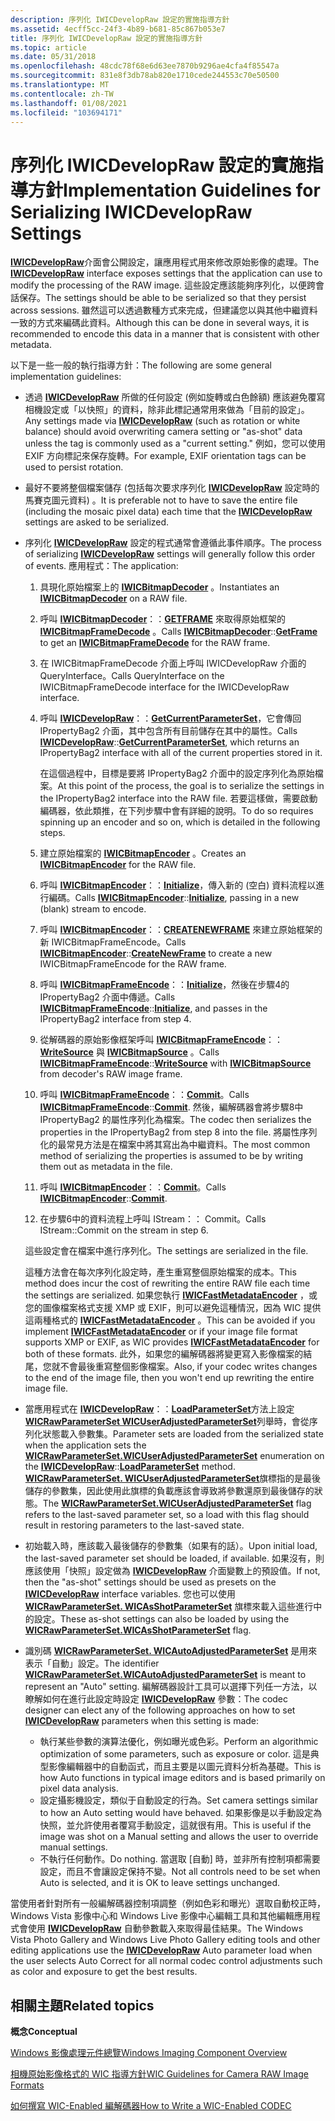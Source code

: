 ```yaml
---
description: 序列化 IWICDevelopRaw 設定的實施指導方針
ms.assetid: 4ecff5cc-24f3-4b89-b681-85c867b053e7
title: 序列化 IWICDevelopRaw 設定的實施指導方針
ms.topic: article
ms.date: 05/31/2018
ms.openlocfilehash: 48cdc78f68e6d63ee7870b9296ae4cfa4f85547a
ms.sourcegitcommit: 831e8f3db78ab820e1710cede244553c70e50500
ms.translationtype: MT
ms.contentlocale: zh-TW
ms.lasthandoff: 01/08/2021
ms.locfileid: "103694171"
---
```

# <a name="implementation-guidelines-for-serializing-iwicdevelopraw-settings"></a><span data-ttu-id="36d89-103">序列化 IWICDevelopRaw 設定的實施指導方針</span><span class="sxs-lookup"><span data-stu-id="36d89-103">Implementation Guidelines for Serializing IWICDevelopRaw Settings</span></span>

<span data-ttu-id="36d89-104">[**IWICDevelopRaw**](/windows/desktop/api/Wincodec/nn-wincodec-iwicdevelopraw)介面會公開設定，讓應用程式用來修改原始影像的處理。</span><span class="sxs-lookup"><span data-stu-id="36d89-104">The [**IWICDevelopRaw**](/windows/desktop/api/Wincodec/nn-wincodec-iwicdevelopraw) interface exposes settings that the application can use to modify the processing of the RAW image.</span></span> <span data-ttu-id="36d89-105">這些設定應該能夠序列化，以便跨會話保存。</span><span class="sxs-lookup"><span data-stu-id="36d89-105">The settings should be able to be serialized so that they persist across sessions.</span></span> <span data-ttu-id="36d89-106">雖然這可以透過數種方式來完成，但建議您以與其他中繼資料一致的方式來編碼此資料。</span><span class="sxs-lookup"><span data-stu-id="36d89-106">Although this can be done in several ways, it is recommended to encode this data in a manner that is consistent with other metadata.</span></span>

<span data-ttu-id="36d89-107">以下是一些一般的執行指導方針：</span><span class="sxs-lookup"><span data-stu-id="36d89-107">The following are some general implementation guidelines:</span></span>

-   <span data-ttu-id="36d89-108">透過 [**IWICDevelopRaw**](/windows/desktop/api/Wincodec/nn-wincodec-iwicdevelopraw) 所做的任何設定 (例如旋轉或白色餘額) 應該避免覆寫相機設定或「以快照」的資料，除非此標記通常用來做為「目前的設定」。</span><span class="sxs-lookup"><span data-stu-id="36d89-108">Any settings made via [**IWICDevelopRaw**](/windows/desktop/api/Wincodec/nn-wincodec-iwicdevelopraw) (such as rotation or white balance) should avoid overwriting camera setting or "as-shot" data unless the tag is commonly used as a "current setting."</span></span> <span data-ttu-id="36d89-109">例如，您可以使用 EXIF 方向標記來保存旋轉。</span><span class="sxs-lookup"><span data-stu-id="36d89-109">For example, EXIF orientation tags can be used to persist rotation.</span></span>
-   <span data-ttu-id="36d89-110">最好不要將整個檔案儲存 (包括每次要求序列化 [**IWICDevelopRaw**](/windows/desktop/api/Wincodec/nn-wincodec-iwicdevelopraw) 設定時的馬賽克圖元資料) 。</span><span class="sxs-lookup"><span data-stu-id="36d89-110">It is preferable not to have to save the entire file (including the mosaic pixel data) each time that the [**IWICDevelopRaw**](/windows/desktop/api/Wincodec/nn-wincodec-iwicdevelopraw) settings are asked to be serialized.</span></span>
-   <span data-ttu-id="36d89-111">序列化 [**IWICDevelopRaw**](/windows/desktop/api/Wincodec/nn-wincodec-iwicdevelopraw) 設定的程式通常會遵循此事件順序。</span><span class="sxs-lookup"><span data-stu-id="36d89-111">The process of serializing [**IWICDevelopRaw**](/windows/desktop/api/Wincodec/nn-wincodec-iwicdevelopraw) settings will generally follow this order of events.</span></span> <span data-ttu-id="36d89-112">應用程式：</span><span class="sxs-lookup"><span data-stu-id="36d89-112">The application:</span></span>

    1.  <span data-ttu-id="36d89-113">具現化原始檔案上的 [**IWICBitmapDecoder**](/windows/desktop/api/Wincodec/nn-wincodec-iwicbitmapdecoder) 。</span><span class="sxs-lookup"><span data-stu-id="36d89-113">Instantiates an [**IWICBitmapDecoder**](/windows/desktop/api/Wincodec/nn-wincodec-iwicbitmapdecoder) on a RAW file.</span></span>
    2.  <span data-ttu-id="36d89-114">呼叫 [**IWICBitmapDecoder**](/windows/desktop/api/Wincodec/nn-wincodec-iwicbitmapdecoder)：：[**GETFRAME**](/windows/desktop/api/Wincodec/nf-wincodec-iwicbitmapdecoder-getframe) 來取得原始框架的 [**IWICBitmapFrameDecode**](/windows/desktop/api/Wincodec/nn-wincodec-iwicbitmapframedecode) 。</span><span class="sxs-lookup"><span data-stu-id="36d89-114">Calls [**IWICBitmapDecoder**](/windows/desktop/api/Wincodec/nn-wincodec-iwicbitmapdecoder)::[**GetFrame**](/windows/desktop/api/Wincodec/nf-wincodec-iwicbitmapdecoder-getframe) to get an [**IWICBitmapFrameDecode**](/windows/desktop/api/Wincodec/nn-wincodec-iwicbitmapframedecode) for the RAW frame.</span></span>
    3.  <span data-ttu-id="36d89-115">在 IWICBitmapFrameDecode 介面上呼叫 IWICDevelopRaw 介面的 QueryInterface。</span><span class="sxs-lookup"><span data-stu-id="36d89-115">Calls QueryInterface on the IWICBitmapFrameDecode interface for the IWICDevelopRaw interface.</span></span>
    4.  <span data-ttu-id="36d89-116">呼叫 [**IWICDevelopRaw**](/windows/desktop/api/Wincodec/nn-wincodec-iwicdevelopraw)：：[**GetCurrentParameterSet**](/windows/desktop/api/Wincodec/nf-wincodec-iwicdevelopraw-getcurrentparameterset)，它會傳回 IPropertyBag2 介面，其中包含所有目前儲存在其中的屬性。</span><span class="sxs-lookup"><span data-stu-id="36d89-116">Calls [**IWICDevelopRaw**](/windows/desktop/api/Wincodec/nn-wincodec-iwicdevelopraw)::[**GetCurrentParameterSet**](/windows/desktop/api/Wincodec/nf-wincodec-iwicdevelopraw-getcurrentparameterset), which returns an IPropertyBag2 interface with all of the current properties stored in it.</span></span>

        <span data-ttu-id="36d89-117">在這個過程中，目標是要將 IPropertyBag2 介面中的設定序列化為原始檔案。</span><span class="sxs-lookup"><span data-stu-id="36d89-117">At this point of the process, the goal is to serialize the settings in the IPropertyBag2 interface into the RAW file.</span></span> <span data-ttu-id="36d89-118">若要這樣做，需要啟動編碼器，依此類推，在下列步驟中會有詳細的說明。</span><span class="sxs-lookup"><span data-stu-id="36d89-118">To do so requires spinning up an encoder and so on, which is detailed in the following steps.</span></span>

    5.  <span data-ttu-id="36d89-119">建立原始檔案的 [**IWICBitmapEncoder**](/windows/desktop/api/wincodec/nn-wincodec-iwicbitmapencoder) 。</span><span class="sxs-lookup"><span data-stu-id="36d89-119">Creates an [**IWICBitmapEncoder**](/windows/desktop/api/wincodec/nn-wincodec-iwicbitmapencoder) for the RAW file.</span></span>
    6.  <span data-ttu-id="36d89-120">呼叫 [**IWICBitmapEncoder**](/windows/desktop/api/wincodec/nn-wincodec-iwicbitmapencoder)：：[**Initialize**](/windows/desktop/api/Wincodec/nf-wincodec-iwicbitmapencoder-initialize)，傳入新的 (空白) 資料流程以進行編碼。</span><span class="sxs-lookup"><span data-stu-id="36d89-120">Calls [**IWICBitmapEncoder**](/windows/desktop/api/wincodec/nn-wincodec-iwicbitmapencoder)::[**Initialize**](/windows/desktop/api/Wincodec/nf-wincodec-iwicbitmapencoder-initialize), passing in a new (blank) stream to encode.</span></span>
    7.  <span data-ttu-id="36d89-121">呼叫 [**IWICBitmapEncoder**](/windows/desktop/api/wincodec/nn-wincodec-iwicbitmapencoder)：：[**CREATENEWFRAME**](/windows/desktop/api/Wincodec/nf-wincodec-iwicbitmapencoder-createnewframe) 來建立原始框架的新 IWICBitmapFrameEncode。</span><span class="sxs-lookup"><span data-stu-id="36d89-121">Calls [**IWICBitmapEncoder**](/windows/desktop/api/wincodec/nn-wincodec-iwicbitmapencoder)::[**CreateNewFrame**](/windows/desktop/api/Wincodec/nf-wincodec-iwicbitmapencoder-createnewframe) to create a new IWICBitmapFrameEncode for the RAW frame.</span></span>
    8.  <span data-ttu-id="36d89-122">呼叫 [**IWICBitmapFrameEncode**](/windows/desktop/api/Wincodec/nn-wincodec-iwicbitmapframeencode)：：[**Initialize**](/windows/desktop/api/Wincodec/nf-wincodec-iwicbitmapencoder-initialize)，然後在步驟4的 IPropertyBag2 介面中傳遞。</span><span class="sxs-lookup"><span data-stu-id="36d89-122">Calls [**IWICBitmapFrameEncode**](/windows/desktop/api/Wincodec/nn-wincodec-iwicbitmapframeencode)::[**Initialize**](/windows/desktop/api/Wincodec/nf-wincodec-iwicbitmapencoder-initialize), and passes in the IPropertyBag2 interface from step 4.</span></span>
    9.  <span data-ttu-id="36d89-123">從解碼器的原始影像框架呼叫 [**IWICBitmapFrameEncode**](/windows/desktop/api/Wincodec/nn-wincodec-iwicbitmapframeencode)：：[**WriteSource**](/windows/desktop/api/Wincodec/nf-wincodec-iwicbitmapframeencode-writesource) 與 [**IWICBitmapSource**](/windows/desktop/api/Wincodec/nn-wincodec-iwicbitmapsource) 。</span><span class="sxs-lookup"><span data-stu-id="36d89-123">Calls [**IWICBitmapFrameEncode**](/windows/desktop/api/Wincodec/nn-wincodec-iwicbitmapframeencode)::[**WriteSource**](/windows/desktop/api/Wincodec/nf-wincodec-iwicbitmapframeencode-writesource) with [**IWICBitmapSource**](/windows/desktop/api/Wincodec/nn-wincodec-iwicbitmapsource) from decoder's RAW image frame.</span></span>
    10. <span data-ttu-id="36d89-124">呼叫 [**IWICBitmapFrameEncode**](/windows/desktop/api/Wincodec/nn-wincodec-iwicbitmapframeencode)：：[**Commit**](/windows/desktop/api/Wincodec/nf-wincodec-iwicbitmapencoder-commit)。</span><span class="sxs-lookup"><span data-stu-id="36d89-124">Calls [**IWICBitmapFrameEncode**](/windows/desktop/api/Wincodec/nn-wincodec-iwicbitmapframeencode)::[**Commit**](/windows/desktop/api/Wincodec/nf-wincodec-iwicbitmapencoder-commit).</span></span> <span data-ttu-id="36d89-125">然後，編解碼器會將步驟8中 IPropertyBag2 的屬性序列化為檔案。</span><span class="sxs-lookup"><span data-stu-id="36d89-125">The codec then serializes the properties in the IPropertyBag2 from step 8 into the file.</span></span> <span data-ttu-id="36d89-126">將屬性序列化的最常見方法是在檔案中將其寫出為中繼資料。</span><span class="sxs-lookup"><span data-stu-id="36d89-126">The most common method of serializing the properties is assumed to be by writing them out as metadata in the file.</span></span>
    11. <span data-ttu-id="36d89-127">呼叫 [**IWICBitmapEncoder**](/windows/desktop/api/wincodec/nn-wincodec-iwicbitmapencoder)：：[**Commit**](/windows/desktop/api/Wincodec/nf-wincodec-iwicbitmapencoder-commit)。</span><span class="sxs-lookup"><span data-stu-id="36d89-127">Calls [**IWICBitmapEncoder**](/windows/desktop/api/wincodec/nn-wincodec-iwicbitmapencoder)::[**Commit**](/windows/desktop/api/Wincodec/nf-wincodec-iwicbitmapencoder-commit).</span></span>
    12. <span data-ttu-id="36d89-128">在步驟6中的資料流程上呼叫 IStream：： Commit。</span><span class="sxs-lookup"><span data-stu-id="36d89-128">Calls IStream::Commit on the stream in step 6.</span></span>

    <span data-ttu-id="36d89-129">這些設定會在檔案中進行序列化。</span><span class="sxs-lookup"><span data-stu-id="36d89-129">The settings are serialized in the file.</span></span>

    <span data-ttu-id="36d89-130">這種方法會在每次序列化設定時，產生重寫整個原始檔案的成本。</span><span class="sxs-lookup"><span data-stu-id="36d89-130">This method does incur the cost of rewriting the entire RAW file each time the settings are serialized.</span></span> <span data-ttu-id="36d89-131">如果您執行 [**IWICFastMetadataEncoder**](/windows/desktop/api/Wincodec/nn-wincodec-iwicfastmetadataencoder) ，或您的圖像檔案格式支援 XMP 或 EXIF，則可以避免這種情況，因為 WIC 提供這兩種格式的 [**IWICFastMetadataEncoder**](/windows/desktop/api/Wincodec/nn-wincodec-iwicfastmetadataencoder) 。</span><span class="sxs-lookup"><span data-stu-id="36d89-131">This can be avoided if you implement [**IWICFastMetadataEncoder**](/windows/desktop/api/Wincodec/nn-wincodec-iwicfastmetadataencoder) or if your image file format supports XMP or EXIF, as WIC provides [**IWICFastMetadataEncoder**](/windows/desktop/api/Wincodec/nn-wincodec-iwicfastmetadataencoder) for both of these formats.</span></span> <span data-ttu-id="36d89-132">此外，如果您的編解碼器將變更寫入影像檔案的結尾，您就不會最後重寫整個影像檔案。</span><span class="sxs-lookup"><span data-stu-id="36d89-132">Also, if your codec writes changes to the end of the image file, then you won't end up rewriting the entire image file.</span></span>

-   <span data-ttu-id="36d89-133">當應用程式在 [**IWICDevelopRaw**](/windows/desktop/api/Wincodec/nn-wincodec-iwicdevelopraw)：：[**LoadParameterSet**](/windows/desktop/api/Wincodec/nf-wincodec-iwicdevelopraw-loadparameterset)方法上設定 [**WICRawParameterSet WICUserAdjustedParameterSet**](/windows/desktop/api/Wincodec/ne-wincodec-wicrawparameterset)列舉時，會從序列化狀態載入參數集。</span><span class="sxs-lookup"><span data-stu-id="36d89-133">Parameter sets are loaded from the serialized state when the application sets the [**WICRawParameterSet.WICUserAdjustedParameterSet**](/windows/desktop/api/Wincodec/ne-wincodec-wicrawparameterset) enumeration on the [**IWICDevelopRaw**](/windows/desktop/api/Wincodec/nn-wincodec-iwicdevelopraw)::[**LoadParameterSet**](/windows/desktop/api/Wincodec/nf-wincodec-iwicdevelopraw-loadparameterset) method.</span></span> <span data-ttu-id="36d89-134">[**WICRawParameterSet. WICUserAdjustedParameterSet**](/windows/desktop/api/Wincodec/ne-wincodec-wicrawparameterset)旗標指的是最後儲存的參數集，因此使用此旗標的負載應該會導致將參數還原到最後儲存的狀態。</span><span class="sxs-lookup"><span data-stu-id="36d89-134">The [**WICRawParameterSet.WICUserAdjustedParameterSet**](/windows/desktop/api/Wincodec/ne-wincodec-wicrawparameterset) flag refers to the last-saved parameter set, so a load with this flag should result in restoring parameters to the last-saved state.</span></span>
-   <span data-ttu-id="36d89-135">初始載入時，應該載入最後儲存的參數集（如果有的話）。</span><span class="sxs-lookup"><span data-stu-id="36d89-135">Upon initial load, the last-saved parameter set should be loaded, if available.</span></span> <span data-ttu-id="36d89-136">如果沒有，則應該使用「快照」設定做為 [**IWICDevelopRaw**](/windows/desktop/api/Wincodec/nn-wincodec-iwicdevelopraw) 介面變數上的預設值。</span><span class="sxs-lookup"><span data-stu-id="36d89-136">If not, then the "as-shot" settings should be used as presets on the [**IWICDevelopRaw**](/windows/desktop/api/Wincodec/nn-wincodec-iwicdevelopraw) interface variables.</span></span> <span data-ttu-id="36d89-137">您也可以使用 [**WICRawParameterSet. WICAsShotParameterSet**](/windows/desktop/api/Wincodec/ne-wincodec-wicrawparameterset) 旗標來載入這些進行中的設定。</span><span class="sxs-lookup"><span data-stu-id="36d89-137">These as-shot settings can also be loaded by using the [**WICRawParameterSet.WICAsShotParameterSet**](/windows/desktop/api/Wincodec/ne-wincodec-wicrawparameterset) flag.</span></span>
-   <span data-ttu-id="36d89-138">識別碼 [**WICRawParameterSet. WICAutoAdjustedParameterSet**](/windows/desktop/api/Wincodec/ne-wincodec-wicrawparameterset) 是用來表示「自動」設定。</span><span class="sxs-lookup"><span data-stu-id="36d89-138">The identifier [**WICRawParameterSet.WICAutoAdjustedParameterSet**](/windows/desktop/api/Wincodec/ne-wincodec-wicrawparameterset) is meant to represent an "Auto" setting.</span></span> <span data-ttu-id="36d89-139">編解碼器設計工具可以選擇下列任一方法，以瞭解如何在進行此設定時設定 [**IWICDevelopRaw**](/windows/desktop/api/Wincodec/nn-wincodec-iwicdevelopraw) 參數：</span><span class="sxs-lookup"><span data-stu-id="36d89-139">The codec designer can elect any of the following approaches on how to set [**IWICDevelopRaw**](/windows/desktop/api/Wincodec/nn-wincodec-iwicdevelopraw) parameters when this setting is made:</span></span>

    -   <span data-ttu-id="36d89-140">執行某些參數的演算法優化，例如曝光或色彩。</span><span class="sxs-lookup"><span data-stu-id="36d89-140">Perform an algorithmic optimization of some parameters, such as exposure or color.</span></span> <span data-ttu-id="36d89-141">這是典型影像編輯器中的自動函式，而且主要是以圖元資料分析為基礎。</span><span class="sxs-lookup"><span data-stu-id="36d89-141">This is how Auto functions in typical image editors and is based primarily on pixel data analysis.</span></span>
    -   <span data-ttu-id="36d89-142">設定攝影機設定，類似于自動設定的行為。</span><span class="sxs-lookup"><span data-stu-id="36d89-142">Set camera settings similar to how an Auto setting would have behaved.</span></span> <span data-ttu-id="36d89-143">如果影像是以手動設定為快照，並允許使用者覆寫手動設定，這就很有用。</span><span class="sxs-lookup"><span data-stu-id="36d89-143">This is useful if the image was shot on a Manual setting and allows the user to override manual settings.</span></span>
    -   <span data-ttu-id="36d89-144">不執行任何動作。</span><span class="sxs-lookup"><span data-stu-id="36d89-144">Do nothing.</span></span> <span data-ttu-id="36d89-145">當選取 [自動] 時，並非所有控制項都需要設定，而且不會讓設定保持不變。</span><span class="sxs-lookup"><span data-stu-id="36d89-145">Not all controls need to be set when Auto is selected, and it is OK to leave settings unchanged.</span></span>

<span data-ttu-id="36d89-146">當使用者針對所有一般編解碼器控制項調整（例如色彩和曝光）選取自動校正時，Windows Vista 影像中心和 Windows Live 影像中心編輯工具和其他編輯應用程式會使用 [**IWICDevelopRaw**](/windows/desktop/api/Wincodec/nn-wincodec-iwicdevelopraw) 自動參數載入來取得最佳結果。</span><span class="sxs-lookup"><span data-stu-id="36d89-146">The Windows Vista Photo Gallery and Windows Live Photo Gallery editing tools and other editing applications use the [**IWICDevelopRaw**](/windows/desktop/api/Wincodec/nn-wincodec-iwicdevelopraw) Auto parameter load when the user selects Auto Correct for all normal codec control adjustments such as color and exposure to get the best results.</span></span>

## <a name="related-topics"></a><span data-ttu-id="36d89-147">相關主題</span><span class="sxs-lookup"><span data-stu-id="36d89-147">Related topics</span></span>

<dl> <dt>

<span data-ttu-id="36d89-148">**概念**</span><span class="sxs-lookup"><span data-stu-id="36d89-148">**Conceptual**</span></span>
</dt> <dt>

[<span data-ttu-id="36d89-149">Windows 影像處理元件總覽</span><span class="sxs-lookup"><span data-stu-id="36d89-149">Windows Imaging Component Overview</span></span>](-wic-about-windows-imaging-codec.md)
</dt> <dt>

[<span data-ttu-id="36d89-150">相機原始影像格式的 WIC 指導方針</span><span class="sxs-lookup"><span data-stu-id="36d89-150">WIC Guidelines for Camera RAW Image Formats</span></span>](-wic-rawguidelines.md)
</dt> <dt>

[<span data-ttu-id="36d89-151">如何撰寫 WIC-Enabled 編解碼器</span><span class="sxs-lookup"><span data-stu-id="36d89-151">How to Write a WIC-Enabled CODEC</span></span>](-wic-howtowriteacodec.md)
</dt> </dl>

 

 



